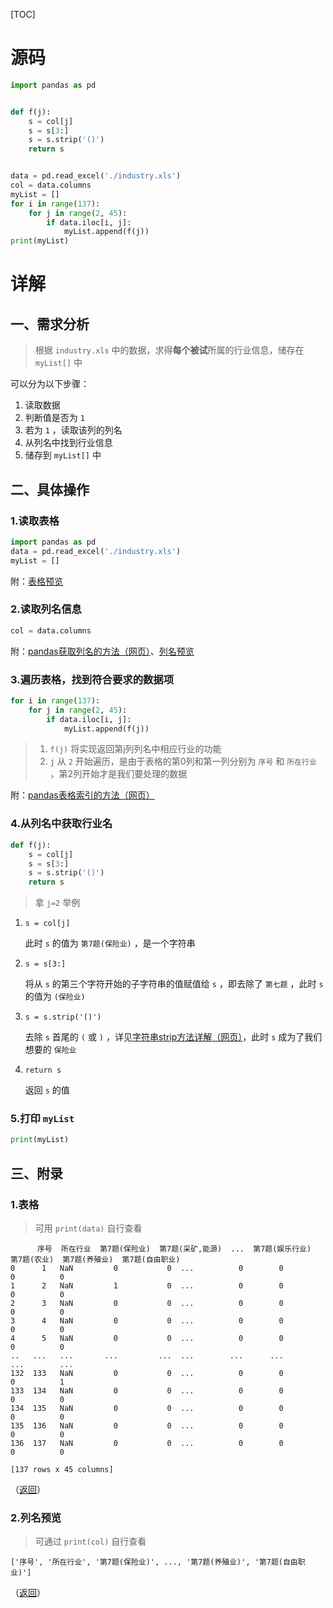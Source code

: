 [TOC]
# 源码

```python
import pandas as pd


def f(j):
    s = col[j]
    s = s[3:]
    s = s.strip('()')
    return s


data = pd.read_excel('./industry.xls')
col = data.columns
myList = []
for i in range(137):
    for j in range(2, 45):
        if data.iloc[i, j]:
            myList.append(f(j))
print(myList)

```

# 详解

## 一、需求分析

> 根据 `industry.xls` 中的数据，求得**每个被试**所属的行业信息，储存在 `myList[]` 中

可以分为以下步骤：

1. 读取数据
2. 判断值是否为 `1`
3. 若为 `1` ，读取该列的列名
4. 从列名中找到行业信息
5. 储存到 `myList[]` 中

## 二、具体操作

### 1.读取表格

```python
import pandas as pd
data = pd.read_excel('./industry.xls')
myList = []
```

附：[表格预览](#1.表格)

### 2.读取列名信息

```python
col = data.columns
```

附：[pandas获取列名的方法（网页）](https://blog.csdn.net/EWBA_GIS_RS_ER/article/details/90741671)、[列名预览](#2.列名预览)

### 3.遍历表格，找到符合要求的数据项

```python
for i in range(137):
    for j in range(2, 45):
        if data.iloc[i, j]:
            myList.append(f(j))
```

> 1. `f(j)` 将实现返回第j列列名中相应行业的功能
> 2. `j` 从 `2` 开始遍历，是由于表格的第0列和第一列分别为 `序号` 和 `所在行业` ，第2列开始才是我们要处理的数据

附：[pandas表格索引的方法（网页）](https://blog.csdn.net/flyfish5/article/details/79852938)

### 4.从列名中获取行业名

```python
def f(j):
    s = col[j]
    s = s[3:]
    s = s.strip('()')
    return s
```

> 拿 `j=2` 举例

1. `s = col[j]`

   此时 `s` 的值为 `第7题(保险业)` ，是一个字符串

2. `s = s[3:]`

   将从 `s` 的第三个字符开始的子字符串的值赋值给 `s` ，即去除了 `第七题` ，此时 `s` 的值为 `(保险业)`

3. `s = s.strip('()')`

   去除 `s` 首尾的 `(` 或 `)` ，详见[字符串strip方法详解（网页）](https://www.runoob.com/python/att-string-strip.html)，此时 `s` 成为了我们想要的 `保险业`

4. `return s`

   返回 `s` 的值

### 5.打印 `myList`

```python
print(myList)
```



## 三、附录

### 1.表格

> 可用 `print(data)` 自行查看

```
      序号  所在行业  第7题(保险业)  第7题(采矿,能源)  ...  第7题(娱乐行业)  第7题(农业)  第7题(养殖业)  第7题(自由职业)
0      1   NaN         0           0  ...          0        0         0          0
1      2   NaN         1           0  ...          0        0         0          0
2      3   NaN         0           0  ...          0        0         0          0
3      4   NaN         0           0  ...          0        0         0          0
4      5   NaN         0           0  ...          0        0         0          0
..   ...   ...       ...         ...  ...        ...      ...       ...        ...
132  133   NaN         0           0  ...          0        0         0          1
133  134   NaN         0           0  ...          0        0         0          0
134  135   NaN         0           0  ...          0        0         0          0
135  136   NaN         0           0  ...          0        0         0          0
136  137   NaN         0           0  ...          0        0         0          0

[137 rows x 45 columns]
```

（[返回](#1.读取表格)）

### 2.列名预览

> 可通过 `print(col)` 自行查看

```
['序号', '所在行业', '第7题(保险业)', ..., '第7题(养殖业)', '第7题(自由职业)']
```

（[返回](#2.读取列名信息)）